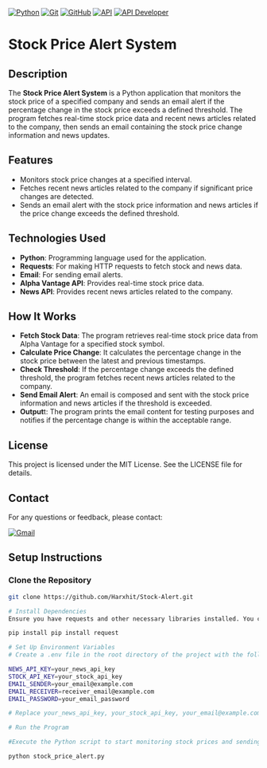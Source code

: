 [![Python](https://img.shields.io/badge/Python-3776AB?style=for-the-badge&logo=python&logoColor=white)](https://www.python.org/)
[![Git](https://img.shields.io/badge/Git-F05032?style=for-the-badge&logo=git&logoColor=white)](https://git-scm.com/)
[![GitHub](https://img.shields.io/badge/GitHub-181717?style=for-the-badge&logo=github&logoColor=white)](https://github.com/)
[![API](https://img.shields.io/badge/API-Active-blue?style=for-the-badge&logo=api&logoColor=white)](https://example.com)
[![API Developer](https://img.shields.io/badge/API%20Developer-Active-blue?style=for-the-badge&logo=api&logoColor=white)](https://example.com)



# Stock Price Alert System

## Description

The **Stock Price Alert System** is a Python application that monitors the stock price of a specified company and sends an email alert if the percentage change in the stock price exceeds a defined threshold. The program fetches real-time stock price data and recent news articles related to the company, then sends an email containing the stock price change information and news updates.

## Features

- Monitors stock price changes at a specified interval.
- Fetches recent news articles related to the company if significant price changes are detected.
- Sends an email alert with the stock price information and news articles if the price change exceeds the defined threshold.

## Technologies Used

- **Python**: Programming language used for the application.
- **Requests**: For making HTTP requests to fetch stock and news data.
- **Email**: For sending email alerts.
- **Alpha Vantage API**: Provides real-time stock price data.
- **News API**: Provides recent news articles related to the company.

## How It Works
- **Fetch Stock Data**: The program retrieves real-time stock price data from Alpha Vantage for a specified stock symbol.
- **Calculate Price Change**: It calculates the percentage change in the stock price between the latest and previous timestamps.
- **Check Threshold**: If the percentage change exceeds the defined threshold, the program fetches recent news articles related to the company.
- **Send Email Alert**: An email is composed and sent with the stock price information and news articles if the threshold is exceeded.
- **Output**t: The program prints the email content for testing purposes and notifies if the percentage change is within the acceptable range.

## License
This project is licensed under the MIT License. See the LICENSE file for details.

## Contact
For any questions or feedback, please contact:

[![Gmail](https://img.shields.io/badge/Gmail-harsxit04@gmail.com-D14836?style=flat-square&logo=gmail&logoColor=white)](mailto:harsxit04@gmail.com)



## Setup Instructions

### Clone the Repository

```bash
git clone https://github.com/Harxhit/Stock-Alert.git

# Install Dependencies
Ensure you have requests and other necessary libraries installed. You can install them using pip:

pip install pip install request

# Set Up Environment Variables
# Create a .env file in the root directory of the project with the following content:

NEWS_API_KEY=your_news_api_key
STOCK_API_KEY=your_stock_api_key
EMAIL_SENDER=your_email@example.com
EMAIL_RECEIVER=receiver_email@example.com
EMAIL_PASSWORD=your_email_password

# Replace your_news_api_key, your_stock_api_key, your_email@example.com, receiver_email@example.com, and your_email_password with your actual API keys and email credentials.

# Run the Program

#Execute the Python script to start monitoring stock prices and sending alerts:

python stock_price_alert.py

